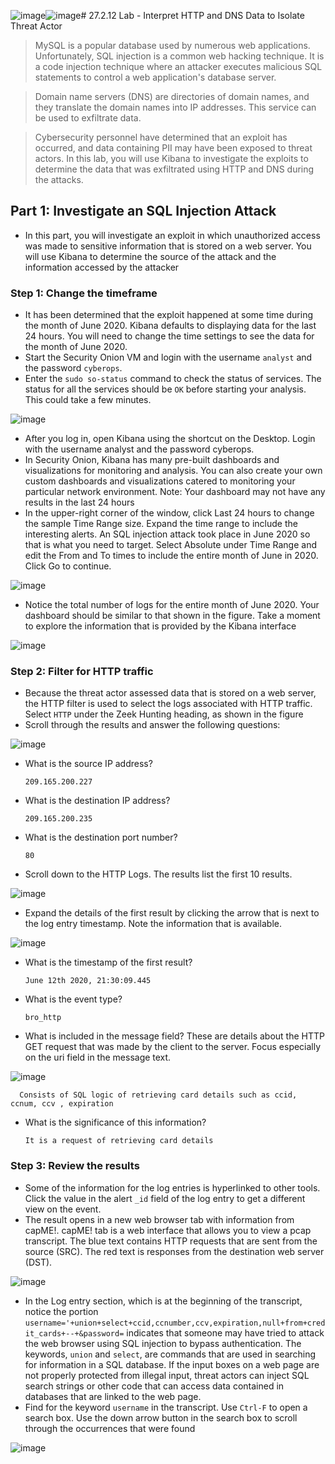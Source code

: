 ![image](https://github.com/tousif13/CISCO_CyberOps/assets/33444140/040e9750-2570-4445-8a87-24a4c147f769)![image](https://github.com/tousif13/CISCO_CyberOps/assets/33444140/8f7d8efb-bf84-4532-93c3-4d67d056f922)# 27.2.12 Lab - Interpret HTTP and DNS Data to Isolate Threat Actor

> MySQL is a popular database used by numerous web applications. Unfortunately, SQL injection is a common 
web hacking technique. It is a code injection technique where an attacker executes malicious SQL statements 
to control a web application's database server.

> Domain name servers (DNS) are directories of domain names, and they translate the domain names into IP 
addresses. This service can be used to exfiltrate data. 

> Cybersecurity personnel have determined that an exploit has occurred, and data containing PII may have 
been exposed to threat actors. In this lab, you will use Kibana to investigate the exploits to determine the data 
that was exfiltrated using HTTP and DNS during the attacks.

## Part 1: Investigate an SQL Injection Attack

* In this part, you will investigate an exploit in which unauthorized access was made to sensitive information that is stored on a web server. You will use Kibana to determine the source of the attack and the information accessed by the attacker

### Step 1: Change the timeframe

* It has been determined that the exploit happened at some time during the month of June 2020. Kibana defaults to displaying data for the last 24 hours. You will need to change the time settings to see the data for the month of June 2020.
* Start the Security Onion VM and login with the username `analyst` and the password `cyberops`.
* Enter the `sudo so-status` command to check the status of services. The status for all the services should be `OK` before starting your analysis. This could take a few minutes.

![image](https://github.com/tousif13/CISCO_CyberOps/assets/33444140/5f4beb0e-5268-40f8-95d8-67387dd04567)

* After you log in, open Kibana using the shortcut on the Desktop. Login with the username analyst and the password cyberops.
* In Security Onion, Kibana has many pre-built dashboards and visualizations for monitoring and analysis. You can also create your own custom dashboards and visualizations catered to monitoring your particular network environment. Note: Your dashboard may not have any results in the last 24 hours
* In the upper-right corner of the window, click Last 24 hours to change the sample Time Range size. Expand the time range to include the interesting alerts. An SQL injection attack took place in June 2020 so that is what you need to target. Select Absolute under Time Range and edit the From and To times to include the entire month of June in 2020. Click Go to continue.

![image](https://github.com/tousif13/CISCO_CyberOps/assets/33444140/7b366a6c-e97d-4809-8fa2-e645fa9fc39b)

* Notice the total number of logs for the entire month of June 2020. Your dashboard should be similar to that shown in the figure. Take a moment to explore the information that is provided by the Kibana interface

![image](https://github.com/tousif13/CISCO_CyberOps/assets/33444140/7c57ce0e-8460-40da-b315-e68bfb9ab7e6)

### Step 2: Filter for HTTP traffic

* Because the threat actor assessed data that is stored on a web server, the HTTP filter is used to select the logs associated with HTTP traffic. Select `HTTP` under the Zeek Hunting heading, as shown in the figure
* Scroll through the results and answer the following questions:

![image](https://github.com/tousif13/CISCO_CyberOps/assets/33444140/7b688127-a492-4e28-a9ac-2ce61ac0d8a1)

* What is the source IP address?

      209.165.200.227

* What is the destination IP address?

      209.165.200.235
  
* What is the destination port number?

      80

* Scroll down to the HTTP Logs. The results list the first 10 results.

![image](https://github.com/tousif13/CISCO_CyberOps/assets/33444140/94b8a5bc-4eca-40fa-b60a-691af942d2cf)

* Expand the details of the first result by clicking the arrow that is next to the log entry timestamp. Note the information that is available.

![image](https://github.com/tousif13/CISCO_CyberOps/assets/33444140/330df1a3-18ce-4ab5-b70c-13e5b77e4f0d)

* What is the timestamp of the first result?

      June 12th 2020, 21:30:09.445
  
* What is the event type?

      bro_http
  
* What is included in the message field? These are details about the HTTP GET request that was made by the client to the server. Focus especially on the uri field in the message text.

![image](https://github.com/tousif13/CISCO_CyberOps/assets/33444140/4149d9aa-5f39-4ff2-b244-1bf84d4398ad)

      Consists of SQL logic of retrieving card details such as ccid, ccnum, ccv , expiration

* What is the significance of this information?

      It is a request of retrieving card details

### Step 3: Review the results

* Some of the information for the log entries is hyperlinked to other tools. Click the value in the alert `_id` field of the log entry to get a different view on the event.
* The result opens in a new web browser tab with information from capME!. capME! tab is a web interface that allows you to view a pcap transcript. The blue text contains HTTP requests that are sent from the source (SRC). The red text is responses from the destination web server (DST).

![image](https://github.com/tousif13/CISCO_CyberOps/assets/33444140/3079f78f-fbd1-4b92-b4b4-e3737161b264)

* In the Log entry section, which is at the beginning of the transcript, notice the portion `username='+union+select+ccid,ccnumber,ccv,expiration,null+from+credit_cards+--+&password=` indicates that someone may have tried to attack the web browser using SQL injection to bypass authentication. The keywords, `union` and `select`, are commands that are used in searching for information in a SQL database. If the input boxes on a web page are not properly protected from illegal input, threat actors can inject SQL search strings or other code that can access data contained in 
databases that are linked to the web page.
* Find for the keyword `username` in the transcript. Use `Ctrl-F` to open a search box. Use the down arrow button in the search box to scroll through the occurrences that were found

![image](https://github.com/tousif13/CISCO_CyberOps/assets/33444140/3af5a80e-0ac5-4f8a-87de-2353468dc4e3)

